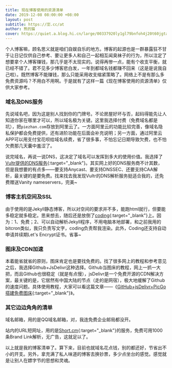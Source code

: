 ```yaml
---
title: 现在博客使用的资源清单
date: 2019-12-08 08:00:00 +08:00
layout: post
subtitle: https://🈳.cc/at
author: 熊的猫
cover: https://quiet.a.blog.hi.cn/large/00337920ly1gl79bnfoh4j20t60jgta9.jpg
---
```


个人博客嘛，顾名思义就是咱们自娱自乐的地方。博客的起源也是一群暴露狂不甘于让日记仅供自己参考、要让更多人和自己一起相互闻臭袜子的行为，所以注定了想要拿个人博客赚钱，那几乎是不太现实的。说得再惨一点，能有个收支平衡，就已经不错了。君不见多少博客悲白发，一年到都域名钱都赚不回来（这是是说我自己啦）。既然博客不能赚钱，那么只能采用收支缩紧策略了。网络上不是有那么多免费资源吗？不用白不用啊。于是就有了这样一篇《现在博客使用的资源清单》仅供大家参考。

### 域名及DNS服务

先说域名吧，因为这是别人找到你的门牌号。不论房屋好坏与否，起码得能先让人知道你家在哪里才可以，所以域名极为关键。这里我选择付费（免费域名都是坑），把`piezhan.com`存放到阿里云了。一方面阿里云的功能比较完善，像域名隐私保护都会免费提供，还有进阶功能在后面会补充说明；另一方面，通过阿里云APP可以用支付宝花呗给域名续费，省了很多事，不怕忘记日期导致欠费，也不怕欠费那几天囊中羞涩了。

说完域名，再说一说DNS，这决定了域名可以发挥到多大的使用价值。我选择了[Vultr提供的DNS服务](https://www.vultr.com/docs/introduction-to-vultr-dns){:target="_blank"}。其实网上好的DNS服务商不计其数，但是我想要的有点多——要支持Anycast、要支持DNSSEC、还要支持CAA解析，最关键的是要免费。找来找去我发现Vultr的DNS解析服务挺适合我的，还免费赠送Vanity nameservers，完美~

### 博客主机空间及SSL

由于使用的是Jekyll静态博客，所以对空间的要求并不多，能跑html就行，但要能多稳定就多稳定。思来想去，随后还是放倒了[coding](https://e.coding.net/signin?from=net&_ga=2.267032968.741301815.1575776047-1302532984.1571546013){:target="_blank"}上。因为：1、免费；2、可以自动解析Jekyll程序，不用电脑本地部署，和之前我用的bitcron类似，我只负责写文字，coding负责帮我渲染。此外，Coding还支持自动申请并续期Let's Encrypt证书。省事~

### 图床及CDN加速

本着能省就省的原则，图床肯定也是要找免费的。找了很多网上的教程和参考意见之后，我选择Github+JsDelivr这种选择。Github当图床的教程，网上一抓一大把，而且Github也很稳定（就是有点慢），jsDelivr是一个免费开源的CDN解决方案，最关键的是，它居然有中国大陆的节点（走的是网宿），极大地缓解了Github的速度问题。具体使用教程，大家可以看这篇文章——《[GitHub+jsDelivr+PicGo搭建免费图床](https://segmentfault.com/a/1190000020240864){:target="_blank"}》。

### 其它边边角角的清单

域名邮箱，用的是QQ域名邮箱，对，我连免费企业邮局都没开。

站内的URL短网址，用的是[Short.cm](https://short.cm/pricing){:target="_blank"}的服务，免费可用1000条Brand Link解析，无广告，这就足以了。

以上就是我的博客清单了。算下来，目前也就域名花点钱，别的都还好，节省出不小的开支。另外，拿充满了私人味道的博客去换钞票，多少点坐台的感觉。感觉就是让别人在嫖字节的思想和灵魂。